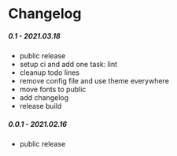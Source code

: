 # Changelog


##### 0.1 - 2021.03.18
* public release
* setup ci and add one task: lint
* cleanup todo lines
* remove config file and use theme everywhere
* move fonts to public
* add changelog
* release build

##### 0.0.1 - 2021.02.16
* public release
